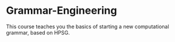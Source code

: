 # Grammar-Engineering
This course teaches you the basics of starting a new computational grammar, based on HPSG.
